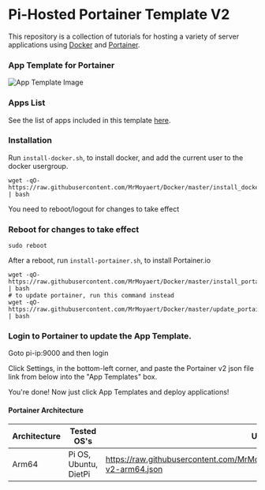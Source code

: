 # Pi-Hosted Portainer Template V2

This repository is a collection of tutorials for hosting a variety of server applications using [Docker](https://www.docker.com/) and [Portainer](https://github.com/portainer/portainer).

### App Template for Portainer
![App Template Image](https://github.com/MrMoyaert/Docker/blob/master/apptemplate.png?raw=true)

### Apps List

See the list of apps included in this template [here](https://github.com/MrMoyaert/Docker/blob/master/docs/AppList.md).

### Installation
Run `install-docker.sh`, to install docker, and add the current user to the docker usergroup.

```
wget -qO- https://raw.githubusercontent.com/MrMoyaert/Docker/master/install_docker.sh | bash
```
You need to reboot/logout for changes to take effect

### Reboot for changes to take effect

```
sudo reboot
```

After a reboot, run `install-portainer.sh`, to install Portainer.io

```
wget -qO- https://raw.githubusercontent.com/MrMoyaert/Docker/master/install_portainer.sh | bash
# to update portainer, run this command instead
wget -qO- https://raw.githubusercontent.com/MrMoyaert/Docker/master/update_portainer.sh | bash
```

### Login to Portainer to update the App Template.

Goto pi-ip:9000 and then login

Click Settings, in the bottom-left corner, and paste the Portainer v2 json file link from below into the "App Templates" box.

You're done! Now just click App Templates and deploy applications!

#### Portainer Architecture

| Architecture | Tested OS's | URL |
| ------------ | ----------- | --- |
| Arm64   | Pi OS, Ubuntu, DietPi | https://raw.githubusercontent.com/MrMoyaert/Docker/master/template/portainer-v2-arm64.json |
